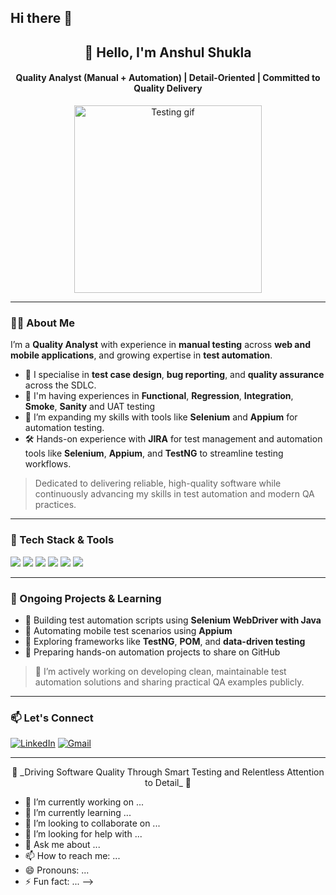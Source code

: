 ## Hi there 👋

<!--
**ansh11shukla/ansh11shukla** is a ✨ _special_ ✨ repository because its `README.md` (this file) appears on your GitHub profile.

Here are some ideas to get you started:[README.md](https://github.com/user-attachments/files/21345670/README.md)<!-- Header Section -->
<h2 align="center">👋 Hello, I'm Anshul Shukla</h2>
<h4 align="center">Quality Analyst (Manual + Automation) | Detail-Oriented | Committed to Quality Delivery</h4>

<p align="center">
  <img src="https://media.giphy.com/media/v1.Y2lkPTc5MGI3NjExcTg4OXQwMGF5MW9rczY4NmE0MWtsdTZyaW1rYzNwOXQzdmY0MWptdiZlcD12MV9naWZzX3NlYXJjaCZjdD1n/qgQUggAC3Pfv687qPC/giphy.gif" width="300" alt="Testing gif">
</p>




---

### 👨‍💻 About Me

I’m a **Quality Analyst** with experience in **manual testing** across **web and mobile applications**, and growing expertise in **test automation**.

- 🔎 I specialise in **test case design**, **bug reporting**, and **quality assurance** across the SDLC.
- 🧪 I'm having experiences in **Functional**, **Regression**, **Integration**, **Smoke**, **Sanity** and UAT testing 
- 🧪 I’m expanding my skills with tools like **Selenium** and **Appium** for automation testing.
- 🛠️ Hands-on experience with **JIRA** for test management and automation tools like **Selenium**, **Appium**, and **TestNG** to streamline testing workflows. 

> Dedicated to delivering reliable, high-quality software while continuously advancing my skills in test automation and modern QA practices.

---
### 🧰 Tech Stack & Tools

<p align="left">
  <img src="https://img.shields.io/badge/Test%20Cases-Documentation-blue?style=flat&logo=notion" />
  <img src="https://img.shields.io/badge/Selenium-Automation-43B02A?style=flat&logo=selenium" />
  <img src="https://img.shields.io/badge/Appium-Mobile%20Automation-9B59B6?style=flat&logo=appium" />
  <img src="https://img.shields.io/badge/JIRA-Bug%20Tracking-0052CC?style=flat&logo=jira" />
  <img src="https://img.shields.io/badge/Postman-API%20Testing-FF6C37?style=flat&logo=postman" />
  <img src="https://img.shields.io/badge/Git-Version%20Control-F05032?style=flat&logo=git" />
</p>

-----

### 🚧 Ongoing Projects & Learning

- 🧠 Building test automation scripts using **Selenium WebDriver with Java**
- 📱 Automating mobile test scenarios using **Appium**
- 🧪 Exploring frameworks like **TestNG**, **POM**, and **data-driven testing**
- 🔄 Preparing hands-on automation projects to share on GitHub

> 🚀 I’m actively working on developing clean, maintainable test automation solutions and sharing practical QA examples publicly.

---

### 📫 Let's Connect

[![LinkedIn](https://img.shields.io/badge/-LinkedIn-blue?style=flat-square&logo=linkedin&logoColor=white)]([https://www.linkedin.com/in/your-profile/](https://www.linkedin.com/in/anshul-shukla-79b131176/))
[![Gmail](https://img.shields.io/badge/-Email-D14836?style=flat-square&logo=gmail&logoColor=white)](anshulshukla994@gmail.com)

---

<p align="center">
  🚀 _Driving Software Quality Through Smart Testing and Relentless Attention to Detail_ 🚀
</p>



- 🔭 I’m currently working on ...
- 🌱 I’m currently learning ...
- 👯 I’m looking to collaborate on ...
- 🤔 I’m looking for help with ...
- 💬 Ask me about ...
- 📫 How to reach me: ...
- 😄 Pronouns: ...
- ⚡ Fun fact: ...
-->
